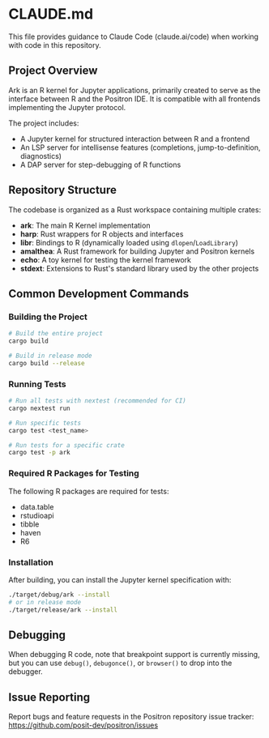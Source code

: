 # CLAUDE.md

This file provides guidance to Claude Code (claude.ai/code) when working with code in this repository.

## Project Overview

Ark is an R kernel for Jupyter applications, primarily created to serve as the interface between R and the Positron IDE. It is compatible with all frontends implementing the Jupyter protocol.

The project includes:
- A Jupyter kernel for structured interaction between R and a frontend
- An LSP server for intellisense features (completions, jump-to-definition, diagnostics)
- A DAP server for step-debugging of R functions

## Repository Structure

The codebase is organized as a Rust workspace containing multiple crates:

- **ark**: The main R Kernel implementation
- **harp**: Rust wrappers for R objects and interfaces
- **libr**: Bindings to R (dynamically loaded using `dlopen`/`LoadLibrary`)
- **amalthea**: A Rust framework for building Jupyter and Positron kernels
- **echo**: A toy kernel for testing the kernel framework
- **stdext**: Extensions to Rust's standard library used by the other projects

## Common Development Commands

### Building the Project

```bash
# Build the entire project
cargo build

# Build in release mode
cargo build --release
```

### Running Tests

```bash
# Run all tests with nextest (recommended for CI)
cargo nextest run

# Run specific tests
cargo test <test_name>

# Run tests for a specific crate
cargo test -p ark
```

### Required R Packages for Testing

The following R packages are required for tests:
- data.table
- rstudioapi
- tibble
- haven
- R6

### Installation

After building, you can install the Jupyter kernel specification with:

```bash
./target/debug/ark --install
# or in release mode
./target/release/ark --install
```

## Debugging

When debugging R code, note that breakpoint support is currently missing, but you can use `debug()`, `debugonce()`, or `browser()` to drop into the debugger.

## Issue Reporting

Report bugs and feature requests in the Positron repository issue tracker: https://github.com/posit-dev/positron/issues
